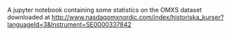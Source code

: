 A jupyter notebook containing some statistics on the OMXS dataset downloaded at http://www.nasdaqomxnordic.com/index/historiska_kurser?languageId=3&Instrument=SE0000337842
